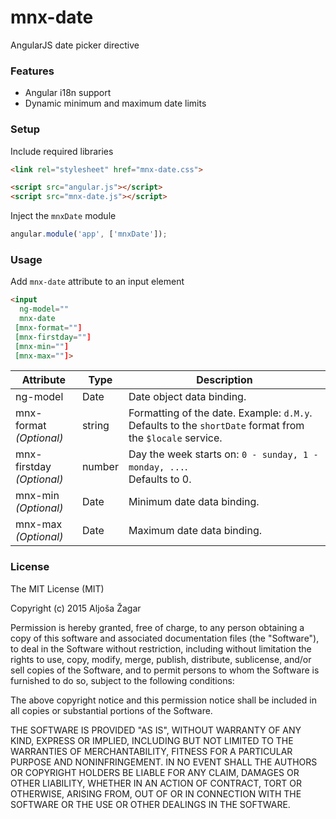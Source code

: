 # mnx-date

AngularJS date picker directive

### Features

+ Angular i18n support
+ Dynamic minimum and maximum date limits

### Setup

Include required libraries

``` html
<link rel="stylesheet" href="mnx-date.css">

<script src="angular.js"></script>
<script src="mnx-date.js"></script>
```

Inject the `mnxDate` module

``` js
angular.module('app', ['mnxDate']);
```

### Usage

Add `mnx-date` attribute to an input element

``` html
<input
  ng-model=""
  mnx-date
 [mnx-format=""]
 [mnx-firstday=""]
 [mnx-min=""]
 [mnx-max=""]>
```

| Attribute                         | Type   | Description |
| --------------------------------- | ------ | ----------- |
| ng-model                          | Date   | Date object data binding. |
| mnx-format<br><i>(Optional)</i>   | string | Formatting of the date. Example: `d.M.y`.<br>Defaults to the `shortDate` format from the `$locale` service. |
| mnx-firstday<br><i>(Optional)</i> | number | Day the week starts on: `0 - sunday, 1 - monday, ...`.<br>Defaults to 0. |
| mnx-min<br><i>(Optional)</i>      | Date   | Minimum date data binding. |
| mnx-max<br><i>(Optional)</i>      | Date   | Maximum date data binding. |

### License

The MIT License (MIT)

Copyright (c) 2015 Aljoša Žagar

Permission is hereby granted, free of charge, to any person obtaining a copy
of this software and associated documentation files (the "Software"), to deal
in the Software without restriction, including without limitation the rights
to use, copy, modify, merge, publish, distribute, sublicense, and/or sell
copies of the Software, and to permit persons to whom the Software is
furnished to do so, subject to the following conditions:

The above copyright notice and this permission notice shall be included in
all copies or substantial portions of the Software.

THE SOFTWARE IS PROVIDED "AS IS", WITHOUT WARRANTY OF ANY KIND, EXPRESS OR
IMPLIED, INCLUDING BUT NOT LIMITED TO THE WARRANTIES OF MERCHANTABILITY,
FITNESS FOR A PARTICULAR PURPOSE AND NONINFRINGEMENT. IN NO EVENT SHALL THE
AUTHORS OR COPYRIGHT HOLDERS BE LIABLE FOR ANY CLAIM, DAMAGES OR OTHER
LIABILITY, WHETHER IN AN ACTION OF CONTRACT, TORT OR OTHERWISE, ARISING FROM,
OUT OF OR IN CONNECTION WITH THE SOFTWARE OR THE USE OR OTHER DEALINGS IN
THE SOFTWARE.
